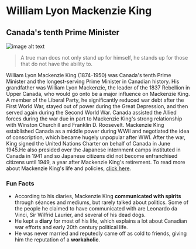 # William Lyon Mackenzie King
## Canada's tenth Prime Minister
![image alt text](http://www.uppercanadahistory.ca/tt/tt4p1a.jpg "William Lyon Mackenzie King")
> A true man does not only stand up for himself, he stands up for those that do not have the ability to.

William Lyon Mackenzie King (1874-1950) was Canada's tenth Prime Minister and the longest-serving Prime Minister in Canadian history. His grandfather was William Lyon Mackenzie, the leader of the 1837 Rebellion in Upper Canada, who would go onto be a major influence on Mackenzie King. A member of the Liberal Party, he significantly reduced war debt after the First World War, stayed out of power during the Great Depression, and then served again during the Second World War. Canada assisted the Allied forces during the war due in part to Mackenzie King's strong relationship with Winston Churchill and Franklin D. Roosevelt. Mackenzie King established Canada as a middle power during WWII and negotiated the idea of conscription, which became hugely unpopular after WWI. After the war, King signed the United Nations Charter on behalf of Canada in June 1945.He also presided over the Japanese internment camps instituted in Canada in 1941 and so Japanese citizens did not become enfranchised citizens until 1949, a year after Mackenzie King's retirement. To read more about Mackenzie King's life and policies, [click here](http://www.bac-lac.gc.ca/eng/discover/politics-government/prime-ministers/pmportrait/Pages/item.aspx?PersonId=10).

### Fun Facts
- According to his diaries, Mackenzie King **communicated with spirits** through séances and mediums, but rarely talked about politics. Some of the people he claimed to have communicated with are Leonardo da Vinci, Sir Wilfrid Laurier, and several of his dead dogs.
- He kept a **diary** for most of his life, which explains a lot about Canadian war efforts and early 20th century political life.
- He was never married and reputedly came off as cold to friends, giving him the reputation of a **workaholic**.
